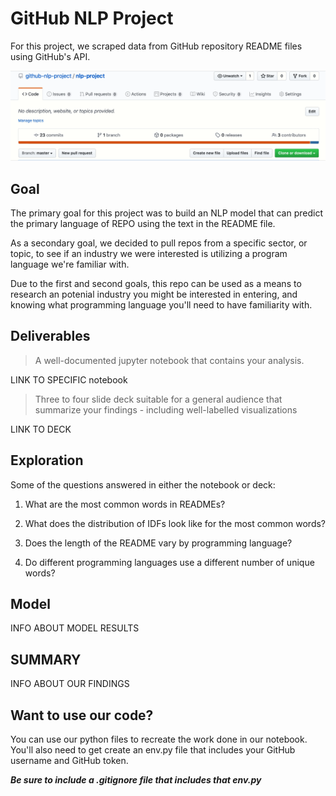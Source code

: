 # GitHub NLP Project

For this project, we scraped data from GitHub repository README files using GitHub's API. 

![example readme language breakdown](example_readme.gif)

## Goal

The primary goal for this project was to build an NLP model that can predict the primary language of REPO using the text in the README file.

As a secondary goal, we decided to pull repos from a specific sector, or topic, to see if an industry we were interested is utilizing a program language we're familiar with.

Due to the first and second goals, this repo can be used as a means to research an potenial industry you might be interested in entering, and knowing what programming language you'll need to have familiarity with.

## Deliverables

> A well-documented jupyter notebook that contains your analysis.

LINK TO SPECIFIC notebook

> Three to four slide deck suitable for a general audience that summarize your findings - including well-labelled visualizations

LINK TO DECK

## Exploration

Some of the questions answered in either the notebook or deck:

1. What are the most common words in READMEs?

2. What does the distribution of IDFs look like for the most common words?

3. Does the length of the README vary by programming language?

4. Do different programming languages use a different number of unique words?

## Model

INFO ABOUT MODEL RESULTS

## SUMMARY

INFO ABOUT OUR FINDINGS

## Want to use our code?

You can use our python files to recreate the work done in our notebook. You'll also need to get create an env.py file that includes your GitHub username and GitHub token.

***Be sure to include a .gitignore file that includes that env.py***
